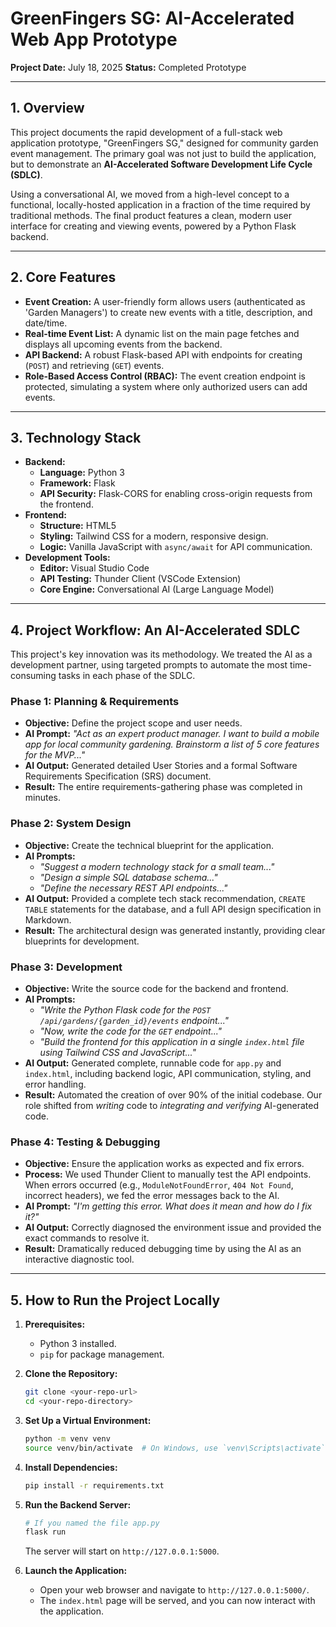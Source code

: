 # GreenFingers SG: AI-Accelerated Web App Prototype

**Project Date:** July 18, 2025
**Status:** Completed Prototype

---

## 1. Overview

This project documents the rapid development of a full-stack web application prototype, "GreenFingers SG," designed for community garden event management. The primary goal was not just to build the application, but to demonstrate an **AI-Accelerated Software Development Life Cycle (SDLC)**.

Using a conversational AI, we moved from a high-level concept to a functional, locally-hosted application in a fraction of the time required by traditional methods. The final product features a clean, modern user interface for creating and viewing events, powered by a Python Flask backend.


---

## 2. Core Features

-   **Event Creation:** A user-friendly form allows users (authenticated as 'Garden Managers') to create new events with a title, description, and date/time.
-   **Real-time Event List:** A dynamic list on the main page fetches and displays all upcoming events from the backend.
-   **API Backend:** A robust Flask-based API with endpoints for creating (`POST`) and retrieving (`GET`) events.
-   **Role-Based Access Control (RBAC):** The event creation endpoint is protected, simulating a system where only authorized users can add events.

---

## 3. Technology Stack

-   **Backend:**
    -   **Language:** Python 3
    -   **Framework:** Flask
    -   **API Security:** Flask-CORS for enabling cross-origin requests from the frontend.
-   **Frontend:**
    -   **Structure:** HTML5
    -   **Styling:** Tailwind CSS for a modern, responsive design.
    -   **Logic:** Vanilla JavaScript with `async/await` for API communication.
-   **Development Tools:**
    -   **Editor:** Visual Studio Code
    -   **API Testing:** Thunder Client (VSCode Extension)
    -   **Core Engine:** Conversational AI (Large Language Model)

---

## 4. Project Workflow: An AI-Accelerated SDLC

This project's key innovation was its methodology. We treated the AI as a development partner, using targeted prompts to automate the most time-consuming tasks in each phase of the SDLC.

### Phase 1: Planning & Requirements

-   **Objective:** Define the project scope and user needs.
-   **AI Prompt:** *"Act as an expert product manager. I want to build a mobile app for local community gardening. Brainstorm a list of 5 core features for the MVP..."*
-   **AI Output:** Generated detailed User Stories and a formal Software Requirements Specification (SRS) document.
-   **Result:** The entire requirements-gathering phase was completed in minutes.

### Phase 2: System Design

-   **Objective:** Create the technical blueprint for the application.
-   **AI Prompts:**
    -   *"Suggest a modern technology stack for a small team..."*
    -   *"Design a simple SQL database schema..."*
    -   *"Define the necessary REST API endpoints..."*
-   **AI Output:** Provided a complete tech stack recommendation, `CREATE TABLE` statements for the database, and a full API design specification in Markdown.
-   **Result:** The architectural design was generated instantly, providing clear blueprints for development.

### Phase 3: Development

-   **Objective:** Write the source code for the backend and frontend.
-   **AI Prompts:**
    -   *"Write the Python Flask code for the `POST /api/gardens/{garden_id}/events` endpoint..."*
    -   *"Now, write the code for the `GET` endpoint..."*
    -   *"Build the frontend for this application in a single `index.html` file using Tailwind CSS and JavaScript..."*
-   **AI Output:** Generated complete, runnable code for `app.py` and `index.html`, including backend logic, API communication, styling, and error handling.
-   **Result:** Automated the creation of over 90% of the initial codebase. Our role shifted from *writing* code to *integrating and verifying* AI-generated code.

### Phase 4: Testing & Debugging

-   **Objective:** Ensure the application works as expected and fix errors.
-   **Process:** We used Thunder Client to manually test the API endpoints. When errors occurred (e.g., `ModuleNotFoundError`, `404 Not Found`, incorrect headers), we fed the error messages back to the AI.
-   **AI Prompt:** *"I'm getting this error. What does it mean and how do I fix it?"*
-   **AI Output:** Correctly diagnosed the environment issue and provided the exact commands to resolve it.
-   **Result:** Dramatically reduced debugging time by using the AI as an interactive diagnostic tool.

---

## 5. How to Run the Project Locally

1.  **Prerequisites:**
    -   Python 3 installed.
    -   `pip` for package management.

2.  **Clone the Repository:**
    ```bash
    git clone <your-repo-url>
    cd <your-repo-directory>
    ```

3.  **Set Up a Virtual Environment:**
    ```bash
    python -m venv venv
    source venv/bin/activate  # On Windows, use `venv\Scripts\activate`
    ```
4.  **Install Dependencies:**
    ```bash
    pip install -r requirements.txt
    ```

5.  **Run the Backend Server:**
    ```bash
    # If you named the file app.py 
    flask run

    ```
    The server will start on `http://127.0.0.1:5000`.

6.  **Launch the Application:**
    -   Open your web browser and navigate to `http://127.0.0.1:5000/`.
    -   The `index.html` page will be served, and you can now interact with the application.
